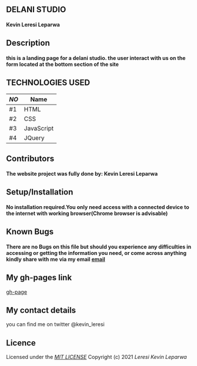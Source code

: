 ## DELANI STUDIO
#### Kevin Leresi Leparwa
## **Description**
#### this is  a landing page for a delani studio. the user interact with us on the form located at the bottom section of the site  

## TECHNOLOGIES USED

|*NO*|Name| 
|---------|------------|
| #1 | HTML | 
| #2 | CSS | 
| #3 | JavaScript| 
| #4 | JQuery | 


## **Contributors**
#### The website project was fully done by: **Kevin Leresi Leparwa**
## **Setup/Installation**
#### No installation required.You only need access with a connected device to the internet with working browser(Chrome browser is advisable)
##  **Known Bugs**
#### There are no Bugs on this file but should you experience any difficulties in accessing or getting the information you need, or come across anything kindly share with me via my email [email](kevinleparwa@gmail.com)
## My gh-pages link
[gh-page](https://leparwa.github.io/delaniStudio/)
## My contact details
you can find me on twitter @kevin_leresi
## Licence
Licensed under the *[MIT LICENSE](LICENSE.txt)*
Copyright (c) 2021 *Leresi Kevin Leparwa*

